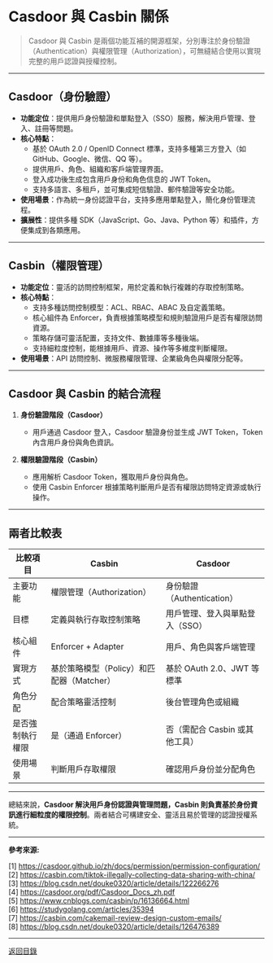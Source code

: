 # Casdoor 與 Casbin 關係

> Casdoor 與 Casbin 是兩個功能互補的開源框架，分別專注於身份驗證（Authentication）與權限管理（Authorization），可無縫結合使用以實現完整的用戶認證與授權控制。

---

## Casdoor（身份驗證）

- **功能定位**：提供用戶身份驗證和單點登入（SSO）服務，解決用戶管理、登入、註冊等問題。
- **核心特點**：
  - 基於 OAuth 2.0 / OpenID Connect 標準，支持多種第三方登入（如 GitHub、Google、微信、QQ 等）。
  - 提供用戶、角色、組織和客戶端管理界面。
  - 登入成功後生成包含用戶身份和角色信息的 JWT Token。
  - 支持多語言、多租戶，並可集成短信驗證、郵件驗證等安全功能。
- **使用場景**：作為統一身份認證平台，支持多應用單點登入，簡化身份管理流程。
- **擴展性**：提供多種 SDK（JavaScript、Go、Java、Python 等）和插件，方便集成到各類應用。

---

## Casbin（權限管理）

- **功能定位**：靈活的訪問控制框架，用於定義和執行複雜的存取控制策略。
- **核心特點**：
  - 支持多種訪問控制模型：ACL、RBAC、ABAC 及自定義策略。
  - 核心組件為 Enforcer，負責根據策略模型和規則驗證用戶是否有權限訪問資源。
  - 策略存儲可靈活配置，支持文件、數據庫等多種後端。
  - 支持細粒度控制，能根據用戶、資源、操作等多維度判斷權限。
- **使用場景**：API 訪問控制、微服務權限管理、企業級角色與權限分配等。

---

## Casdoor 與 Casbin 的結合流程

1. **身份驗證階段（Casdoor）**

   - 用戶通過 Casdoor 登入，Casdoor 驗證身份並生成 JWT Token，Token 內含用戶身份與角色資訊。

2. **權限驗證階段（Casbin）**
   - 應用解析 Casdoor Token，獲取用戶身份與角色。
   - 使用 Casbin Enforcer 根據策略判斷用戶是否有權限訪問特定資源或執行操作。

---

## 兩者比較表

| 比較項目         | Casbin                                    | Casdoor                         |
| ---------------- | ----------------------------------------- | ------------------------------- |
| 主要功能         | 權限管理（Authorization）                 | 身份驗證（Authentication）      |
| 目標             | 定義與執行存取控制策略                    | 用戶管理、登入與單點登入（SSO） |
| 核心組件         | Enforcer + Adapter                        | 用戶、角色與客戶端管理          |
| 實現方式         | 基於策略模型（Policy）和匹配器（Matcher） | 基於 OAuth 2.0、JWT 等標準      |
| 角色分配         | 配合策略靈活控制                          | 後台管理角色或組織              |
| 是否強制執行權限 | 是（通過 Enforcer）                       | 否（需配合 Casbin 或其他工具）  |
| 使用場景         | 判斷用戶存取權限                          | 確認用戶身份並分配角色          |

---

總結來說，**Casdoor 解決用戶身份認證與管理問題，Casbin 則負責基於身份資訊進行細粒度的權限控制**。兩者結合可構建安全、靈活且易於管理的認證授權系統。

---

**參考來源:**

[1] https://casdoor.github.io/zh/docs/permission/permission-configuration/ \
[2] https://casbin.com/tiktok-illegally-collecting-data-sharing-with-china/ \
[3] https://blog.csdn.net/douke0320/article/details/122266276 \
[4] https://casdoor.org/pdf/Casdoor_Docs_zh.pdf \
[5] https://www.cnblogs.com/casbin/p/16136664.html \
[6] https://studygolang.com/articles/35394 \
[7] https://casbin.com/cakemail-review-design-custom-emails/ \
[8] https://blog.csdn.net/douke0320/article/details/126476389

---

[返回目錄](./../README.md)
